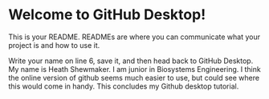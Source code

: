 # Welcome to GitHub Desktop!

This is your README. READMEs are where you can communicate what your project is and how to use it.

Write your name on line 6, save it, and then head back to GitHub Desktop.
My name is Heath Shewmaker. I am junior in Biosystems Engineering. I think the online version of github seems much easier to use, but could see where this would come in handy. This concludes my Github desktop tutorial.
